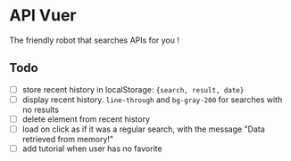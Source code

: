 # API Vuer

The friendly robot that searches APIs for you !

## Todo

- [ ] store recent history in localStorage: `{search, result, date}`
- [ ] display recent history. `line-through` and `bg-gray-200` for searches with no results
- [ ] delete element from recent history
- [ ] load on click as if it was a regular search, with the message "Data retrieved from memory!"
- [ ] add tutorial when user has no favorite
